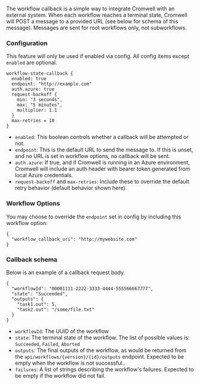The workflow callback is a simple way to integrate Cromwell with an external system. When each workflow reaches a terminal
state, Cromwell will POST a message to a provided URL (see below for schema of this message). Messages are sent for root
workflows only, not subworkflows.

### Configuration

This feature will only be used if enabled via config. All config items except `enabled` are optional.

```
workflow-state-callback {
  enabled: true
  endpoint: "http://example.com"
  auth.azure: true
  request-backoff {
    min: "3 seconds",
    max: "5 minutes",
    multiplier: 1.1
  }
  max-retries = 10
}
```

 * `enabled`: This boolean controls whether a callback will be attempted or not.
 * `endpoint`: This is the default URL to send the message to. If this is unset, and no URL is set in workflow options, no callback will be sent.
 * `auth.azure`: If true, and if Cromwell is running in an Azure environment, Cromwell will include an auth header with bearer token generated from local Azure credentials.
 * `request-backoff` and `max-retries`: Include these to override the default retry behavior (default behavior shown here).

### Workflow Options

You may choose to override the `endpoint` set in config by including this workflow option:
```
{
  "workflow_callback_uri": "http://mywebsite.com"
}
```

### Callback schema

Below is an example of a callback request body.

```
{
  "workflowId": "00001111-2222-3333-4444-555566667777",
  "state": "Succeeded",
  "outputs": {
    "task1.out": 5,
    "task2.out": "/some/file.txt"
  }
}
```

 * `workflowId`: The UUID of the workflow
 * `state`: The terminal state of the workflow. The list of possible values is: `Succeeded`, `Failed`, `Aborted`
 * `outputs`: The final outputs of the workflow, as would be returned from the `api/workflows/{version}/{id}/outputs` endpoint. Expected to be empty when the workflow is not successful..
 * `failures`: A list of strings describing the workflow's failures. Expected to be empty if the workflow did not fail.
